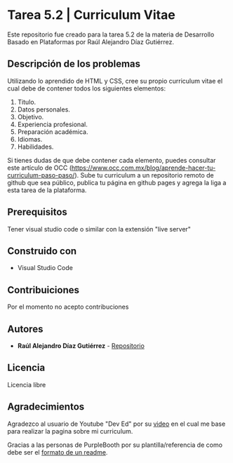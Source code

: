 # Tarea 5.2 | Curriculum Vitae

Este repositorio fue creado para la tarea 5.2 de la materia de Desarrollo Basado en Plataformas por Raúl Alejandro Díaz Gutiérrez.

## Descripción de los problemas

Utilizando lo aprendido de HTML y CSS, cree su propio curriculum vitae el cual debe de contener todos los siguientes elementos:

1. Titulo.
2. Datos personales.
3. Objetivo.
4. Experiencia profesional.
5. Preparación académica.
6. Idiomas.
7. Habilidades.

Si tienes dudas de que debe contener cada elemento, puedes consultar este artículo de OCC (https://www.occ.com.mx/blog/aprende-hacer-tu-curriculum-paso-paso/). Sube tu curriculum a un repositorio remoto de github que sea público, publica tu página en github pages y agrega la liga a esta tarea de la plataforma.

## Prerequisitos

Tener visual studio code o similar con la extensión "live server"

## Construido con

- Visual Studio Code

## Contribuiciones

Por el momento no acepto contribuciones

## Autores

- **Raúl Alejandro Díaz Gutiérrez** - [Repositorio](https://github.com/adiazdev)

## Licencia

Licencia libre

## Agradecimientos

Agradezco al usuario de Youtube "Dev Ed" por su [video](https://www.youtube.com/watch?v=EwmvBnR_xtA) en el cual me base para realizar la pagina sobre mi curriculum.

Gracias a las personas de PurpleBooth por su plantilla/referencia de como debe ser el [formato de un readme](https://gist.github.com/PurpleBooth/109311bb0361f32d87a2).
